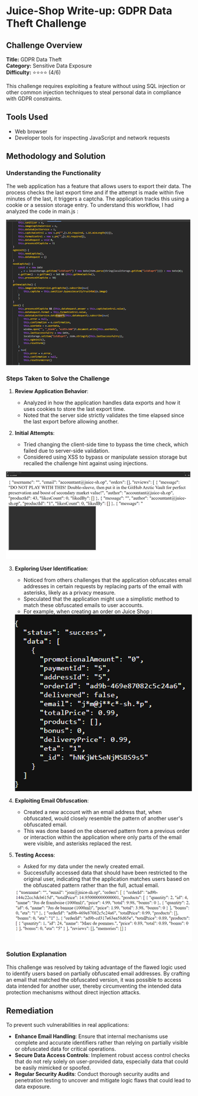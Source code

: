 # Juice-Shop Write-up: GDPR Data Theft Challenge

## Challenge Overview

**Title:** GDPR Data Theft\
**Category:** Sensitive Data Exposure\
**Difficulty:** ⭐⭐⭐⭐ (4/6)

This challenge requires exploiting a feature without using SQL injection or other common injection techniques to steal personal data in compliance with GDPR constraints.

## Tools Used

- Web browser
- Developer tools for inspecting JavaScript and network requests

## Methodology and Solution

### Understanding the Functionality

The web application has a feature that allows users to export their data. The process checks the last export time and if the attempt is made within five minutes of the last, it triggers a captcha. The application tracks this using a cookie or a session storage entry. To understand this workflow, I had analyzed the code in main.js :


<img src="../assets/difficulty4/gdpr_data_theft_1.png" alt="code" width="500px">

### Steps Taken to Solve the Challenge

1. **Review Application Behavior**: 
   - Analyzed in how the application handles data exports and how it uses cookies to store the last export time.
   - Noted that the server side strictly validates the time elapsed since the last export before allowing another.

2. **Initial Attempts**:
   - Tried changing the client-side time to bypass the time check, which failed due to server-side validation.
   - Considered using XSS to bypass or manipulate session storage but recalled the challenge hint against using injections.

<img src="../assets/difficulty4/gdpr_data_theft_2.png" alt="xss" width="500px">

3. **Exploring User Identification**:
   - Noticed from others challenges that the application obfuscates email addresses in certain requests by replacing parts of the email with asterisks, likely as a privacy measure.
   - Speculated that the application might use a simplistic method to match these obfuscated emails to user accounts.
   - For example, when creating an order on Juice Shop : 
   
   <img src="../assets/difficulty4/gdpr_data_theft_3.png" alt="order" width="500px">

4. **Exploiting Email Obfuscation**:
   - Created a new account with an email address that, when obfuscated, would closely resemble the pattern of another user's obfuscated email.
   - This was done based on the observed pattern from a previous order or interaction within the application where only parts of the email were visible, and asterisks replaced the rest.

5. **Testing Access**:
   - Asked for my data under the newly created email.
   - Successfully accessed data that should have been restricted to the original user, indicating that the application matches users based on the obfuscated pattern rather than the full, actual email.

   <img src="../assets/difficulty4/gdpr_data_theft_4.png" alt="data" width="500px">

### Solution Explanation

This challenge was resolved by taking advantage of the flawed logic used to identify users based on partially obfuscated email addresses. By crafting an email that matched the obfuscated version, it was possible to access data intended for another user, thereby circumventing the intended data protection mechanisms without direct injection attacks.

## Remediation

To prevent such vulnerabilities in real applications:
- **Enhance Email Handling**: Ensure that internal mechanisms use complete and accurate identifiers rather than relying on partially visible or obfuscated data for critical operations.
- **Secure Data Access Controls**: Implement robust access control checks that do not rely solely on user-provided data, especially data that could be easily mimicked or spoofed.
- **Regular Security Audits**: Conduct thorough security audits and penetration testing to uncover and mitigate logic flaws that could lead to data exposure.

